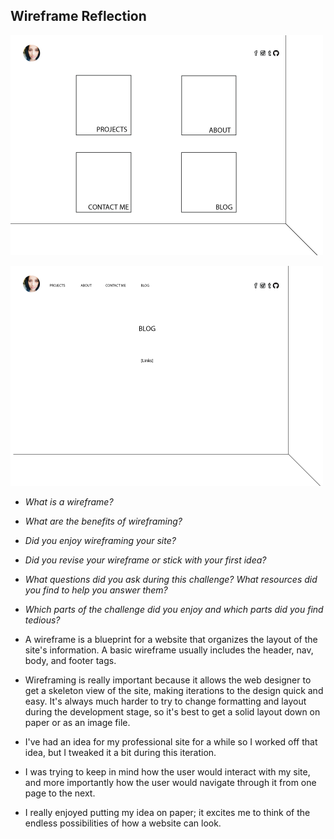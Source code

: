 ## Wireframe Reflection

![Index Wireframe](imgs/wireframe-index.png)

![Blog Wireframe](imgs/wireframe-blog-index.png)

- *What is a wireframe?*
- *What are the benefits of wireframing?*
- *Did you enjoy wireframing your site?*
- *Did you revise your wireframe or stick with your first idea?*
- *What questions did you ask during this challenge? What resources did you find to help you answer them?*
- *Which parts of the challenge did you enjoy and which parts did you find tedious?*

- A wireframe is a blueprint for a website that organizes the layout of the site's information. A basic wireframe usually includes the header, nav, body, and footer tags.
- Wireframing is really important because it allows the web designer to get a skeleton view of the site, making iterations to the design quick and easy. It's always much harder to try to change formatting and layout during the development stage, so it's best to get a solid layout down on paper or as an image file.
- I've had an idea for my professional site for a while so I worked off that idea, but I tweaked it a bit during this iteration.
- I was trying to keep in mind how the user would interact with my site, and more importantly how the user would navigate through it from one page to the next.
- I really enjoyed putting my idea on paper; it excites me to think of the endless possibilities of how a website can look.